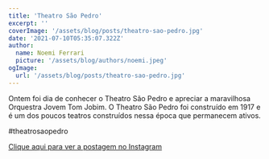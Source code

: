 ```yaml
---
title: 'Theatro São Pedro'
excerpt: ''
coverImage: '/assets/blog/posts/theatro-sao-pedro.jpg'
date: '2021-07-10T05:35:07.322Z'
author:
  name: Noemi Ferrari
  picture: '/assets/blog/authors/noemi.jpeg'
ogImage:
  url: '/assets/blog/posts/theatro-sao-pedro.jpg'
---
```


Ontem foi dia de conhecer o Theatro São Pedro e apreciar a maravilhosa Orquestra Jovem Tom Jobim.
O Theatro São Pedro foi construído em 1917 e é um dos poucos teatros construídos nessa época que permanecem ativos.

#theatrosaopedro

[Clique aqui para ver a postagem no Instagram](https://www.instagram.com/p/CRJsWvALpr8/)